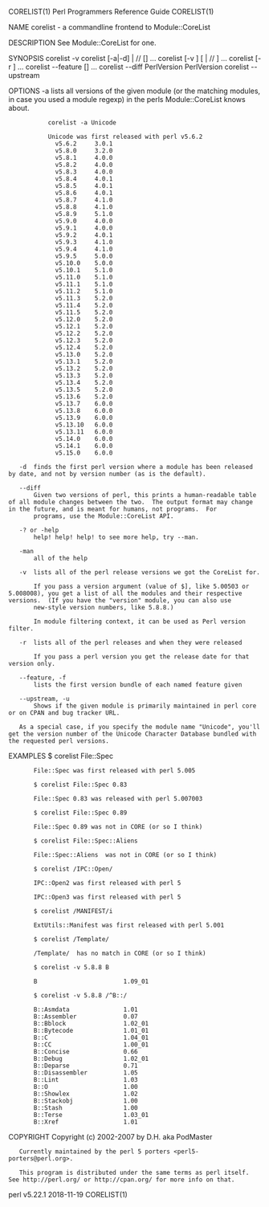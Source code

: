 CORELIST(1)                                                                          Perl Programmers Reference Guide                                                                         CORELIST(1)

NAME
       corelist - a commandline frontend to Module::CoreList

DESCRIPTION
       See Module::CoreList for one.

SYNOPSIS
          corelist -v
          corelist [-a|-d] <ModuleName> | /<ModuleRegex>/ [<ModuleVersion>] ...
          corelist [-v <PerlVersion>] [ <ModuleName> | /<ModuleRegex>/ ] ...
          corelist [-r <PerlVersion>] ...
          corelist --feature <FeatureName> [<FeatureName>] ...
          corelist --diff PerlVersion PerlVersion
          corelist --upstream <ModuleName>

OPTIONS
       -a  lists all versions of the given module (or the matching modules, in case you used a module regexp) in the perls Module::CoreList knows about.

               corelist -a Unicode

               Unicode was first released with perl v5.6.2
                 v5.6.2     3.0.1
                 v5.8.0     3.2.0
                 v5.8.1     4.0.0
                 v5.8.2     4.0.0
                 v5.8.3     4.0.0
                 v5.8.4     4.0.1
                 v5.8.5     4.0.1
                 v5.8.6     4.0.1
                 v5.8.7     4.1.0
                 v5.8.8     4.1.0
                 v5.8.9     5.1.0
                 v5.9.0     4.0.0
                 v5.9.1     4.0.0
                 v5.9.2     4.0.1
                 v5.9.3     4.1.0
                 v5.9.4     4.1.0
                 v5.9.5     5.0.0
                 v5.10.0    5.0.0
                 v5.10.1    5.1.0
                 v5.11.0    5.1.0
                 v5.11.1    5.1.0
                 v5.11.2    5.1.0
                 v5.11.3    5.2.0
                 v5.11.4    5.2.0
                 v5.11.5    5.2.0
                 v5.12.0    5.2.0
                 v5.12.1    5.2.0
                 v5.12.2    5.2.0
                 v5.12.3    5.2.0
                 v5.12.4    5.2.0
                 v5.13.0    5.2.0
                 v5.13.1    5.2.0
                 v5.13.2    5.2.0
                 v5.13.3    5.2.0
                 v5.13.4    5.2.0
                 v5.13.5    5.2.0
                 v5.13.6    5.2.0
                 v5.13.7    6.0.0
                 v5.13.8    6.0.0
                 v5.13.9    6.0.0
                 v5.13.10   6.0.0
                 v5.13.11   6.0.0
                 v5.14.0    6.0.0
                 v5.14.1    6.0.0
                 v5.15.0    6.0.0

       -d  finds the first perl version where a module has been released by date, and not by version number (as is the default).

       --diff
           Given two versions of perl, this prints a human-readable table of all module changes between the two.  The output format may change in the future, and is meant for humans, not programs.  For
           programs, use the Module::CoreList API.

       -? or -help
           help! help! help! to see more help, try --man.

       -man
           all of the help

       -v  lists all of the perl release versions we got the CoreList for.

           If you pass a version argument (value of $], like 5.00503 or 5.008008), you get a list of all the modules and their respective versions.  (If you have the "version" module, you can also use
           new-style version numbers, like 5.8.8.)

           In module filtering context, it can be used as Perl version filter.

       -r  lists all of the perl releases and when they were released

           If you pass a perl version you get the release date for that version only.

       --feature, -f
           lists the first version bundle of each named feature given

       --upstream, -u
           Shows if the given module is primarily maintained in perl core or on CPAN and bug tracker URL.

       As a special case, if you specify the module name "Unicode", you'll get the version number of the Unicode Character Database bundled with the requested perl versions.

EXAMPLES
           $ corelist File::Spec

           File::Spec was first released with perl 5.005

           $ corelist File::Spec 0.83

           File::Spec 0.83 was released with perl 5.007003

           $ corelist File::Spec 0.89

           File::Spec 0.89 was not in CORE (or so I think)

           $ corelist File::Spec::Aliens

           File::Spec::Aliens  was not in CORE (or so I think)

           $ corelist /IPC::Open/

           IPC::Open2 was first released with perl 5

           IPC::Open3 was first released with perl 5

           $ corelist /MANIFEST/i

           ExtUtils::Manifest was first released with perl 5.001

           $ corelist /Template/

           /Template/  has no match in CORE (or so I think)

           $ corelist -v 5.8.8 B

           B                        1.09_01

           $ corelist -v 5.8.8 /^B::/

           B::Asmdata               1.01
           B::Assembler             0.07
           B::Bblock                1.02_01
           B::Bytecode              1.01_01
           B::C                     1.04_01
           B::CC                    1.00_01
           B::Concise               0.66
           B::Debug                 1.02_01
           B::Deparse               0.71
           B::Disassembler          1.05
           B::Lint                  1.03
           B::O                     1.00
           B::Showlex               1.02
           B::Stackobj              1.00
           B::Stash                 1.00
           B::Terse                 1.03_01
           B::Xref                  1.01

COPYRIGHT
       Copyright (c) 2002-2007 by D.H. aka PodMaster

       Currently maintained by the perl 5 porters <perl5-porters@perl.org>.

       This program is distributed under the same terms as perl itself.  See http://perl.org/ or http://cpan.org/ for more info on that.

perl v5.22.1                                                                                    2018-11-19                                                                                    CORELIST(1)
